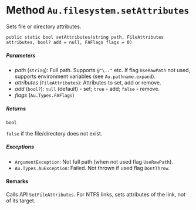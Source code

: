 # Method `Au.filesystem.setAttributes`

Sets file or directory attributes.

```
public static bool setAttributes(string path, FileAttributes attributes, bool? add = null, FAFlags flags = 0)
```

##### Parameters

- *path*  (`string`):
    Full path. Supports `@"\.."` etc. If flag `UseRawPath` not used, supports environment variables (see `Au.pathname.expand`).
- *attributes*  (`FileAttributes`):
    Attributes to set, add or remove.
- *add*  (`bool?`):
    `null` (default) - set; `true` - add; `false` - remove.
- *flags*  (`Au.Types.FAFlags`)

##### Returns

`bool`

`false` if the file/directory does not exist.

##### Exceptions

- `ArgumentException`:
    Not full path (when not used flag `UseRawPath`).
- `Au.Types.AuException`:
    Failed. Not thrown if used flag `DontThrow`.

#### Remarks

Calls API `SetFileAttributes`. For NTFS links, sets attributes of the link, not of its target.